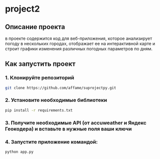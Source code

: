 # project2

## Описание проекта
в проекте содержится код для веб-приложения, которое анализирует погоду в нескольких городах, отображает ее на интерактивной карте и строит графики изменения различных погодных параметров по дням.

## Как запустить проект

### 1. Клонируйте репозиторий

```bash
git clone https://github.com/affame/suprojectpy.git
```

### 2. Установите необходимые библиотеки

```bash
pip install -r requirements.txt
```

### 3. Получите необходимые API (от accuweather и Яндекс Геокодера) и вставьте в нужные поля ваши ключи

### 4. Запустите приложение командой:

```bash
python app.py
```
